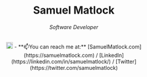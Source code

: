 <h1 align="center">Samuel Matlock<h6 align="center">Software Developer</h6></h1>

<div align="center">
<img height=18px src="https://komarev.com/ghpvc/?username=samuelmatlock&label=Profile%20views&color=0e75b6&style=flat" alt="samuelmatlock"/> - **📫You can reach me at:** [SamuelMatlock.com](https://samuelmatlock.com) / [LinkedIn](https://linkedin.com/in/samuelmatlock/) / [Twitter](https://twitter.com/samuelmatlock)
</div>
